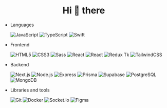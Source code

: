 <h1 align="center">Hi 👋 there</h1>

- Languages

  ![JavaScript](https://img.shields.io/badge/-JavaScript-222?&logo=JavaScript)
  ![TypeScript](https://img.shields.io/badge/-TypeScript-222?&logo=TypeScript)
  ![Swift](https://img.shields.io/badge/-swift-222?&logo=swift)

- Frontend

  ![HTML5](https://img.shields.io/badge/-HTML5-222?&logo=HTML5)
  ![CSS3](https://img.shields.io/badge/-CSS3-222?&logo=CSS3&logoColor=1572B6)
  ![Sass](https://img.shields.io/badge/-Sass-222?&logo=Sass)
  ![React](https://img.shields.io/badge/-React-222?&logo=React)
  ![React](https://img.shields.io/badge/-ReactQuery-222?&logo=reactquery)
  ![Redux Tk](https://img.shields.io/badge/-Redux-222?&logo=Redux&logoColor=764ABC)
  ![TailwindCSS](https://img.shields.io/badge/-TailwindCSS-222?&logo=TailwindCSS&logoColor=06B6D4)

- Backend

  ![Next.js](https://img.shields.io/badge/-Next.js-222?&logo=Next.js)
  ![Node.js](https://img.shields.io/badge/-Node.js-222?&logo=Node.js)
  ![Express](https://img.shields.io/badge/-Express-222?&logo=Express)
  ![Prisma](https://img.shields.io/badge/Prisma-222?logo=Prisma&logoColor=white)
  ![Supabase](https://img.shields.io/badge/-Supabase-222?&logo=supabase)
  ![PostgreSQL](https://img.shields.io/badge/-PostgreSQL-222?&logo=PostgreSQL&logoColor=4169E1)
  ![MongoDB](https://img.shields.io/badge/-MongoDB-222?&logo=MongoDB&logoColor=47A248)

- Libraries and tools
  
  ![Git](https://img.shields.io/badge/-Git-222?style=flat&logo=git)
  ![Docker](https://img.shields.io/badge/-Docker-222?style=flat&logo=docker)
  ![Socket.io](https://img.shields.io/badge/-Socket.io-222?&logo=Socket.io)
  ![Figma](https://img.shields.io/badge/-Figma-222?&logo=figma)
